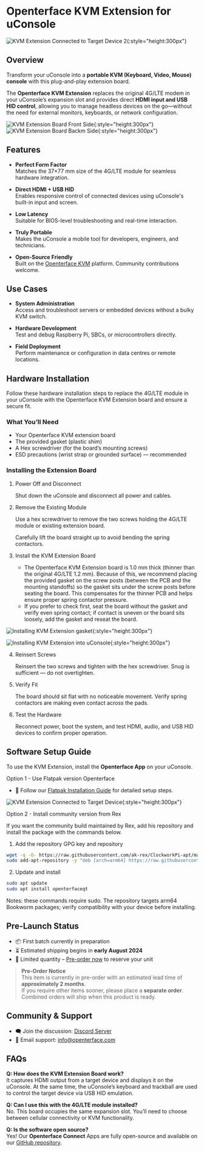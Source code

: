 # Openterface KVM Extension for uConsole

![KVM Extension Connected to Target Device 2](https://assets.openterface.com/images/product/openterface-kvm-uconsole-extension-use-case-2.webp){:style="height:300px"}

## Overview

Transform your uConsole into a **portable KVM (Keyboard, Video, Mouse) console** with this plug-and-play extension board.

The **Openterface KVM Extension** replaces the original 4G/LTE modem in your uConsole’s expansion slot and provides direct **HDMI input and USB HID control**, allowing you to manage headless devices on the go—without the need for external monitors, keyboards, or network configuration.

![KVM Extension Board Front Side](https://assets.openterface.com/images/product/openterface-kvm-uconsole-extension.webp){:style="height:300px"}
![KVM Extension Board Backm Side](https://assets.openterface.com/images/product/openterface-kvm-uconsole-extension-back.webp){:style="height:300px"}


## Features

- **Perfect Form Factor**  
    Matches the 37×77 mm size of the 4G/LTE module for seamless hardware integration.

- **Direct HDMI + USB HID**  
    Enables responsive control of connected devices using uConsole's built-in input and screen.

- **Low Latency**  
    Suitable for BIOS-level troubleshooting and real-time interaction.

- **Truly Portable**  
    Makes the uConsole a mobile tool for developers, engineers, and technicians.

- **Open-Source Friendly**  
    Built on the [Openterface KVM](https://github.com/techxArtisanStudio/openterface_qt) platform. Community contributions welcome.


## Use Cases

- **System Administration**  
    Access and troubleshoot servers or embedded devices without a bulky KVM switch.

- **Hardware Development**  
    Test and debug Raspberry Pi, SBCs, or microcontrollers directly.

- **Field Deployment**  
    Perform maintenance or configuration in data centres or remote locations.


## Hardware Installation

Follow these hardware installation steps to replace the 4G/LTE module in your uConsole with the Openterface KVM Extension board and ensure a secure fit.

### What You’ll Need

- Your Openterface KVM extension board
- The provided gasket (plastic shim) 
- A Hex screwdriver (for the board’s mounting screws)
- ESD precautions (wrist strap or grounded surface) — recommended

### Installing the Extension Board

1. Power Off and Disconnect

    Shut down the uConsole and disconnect all power and cables.

2. Remove the Existing Module

    Use a hex screwdriver to remove the two screws holding the 4G/LTE module or existing extension board.

    Carefully lift the board straight up to avoid bending the spring contactors.

3. Install the KVM Extension Board

    - The Openterface KVM Extension board is 1.0 mm thick (thinner than the original 4G/LTE 1.2 mm). Because of this, we recommend placing the provided gasket on the screw posts (between the PCB and the mounting standoffs) so the gasket sits under the screw posts before seating the board. This compensates for the thinner PCB and helps ensure proper spring contactor pressure.
    - If you prefer to check first, seat the board without the gasket and verify even spring contact; if contact is uneven or the board sits loosely, add the gasket and reseat the board.

![Installing KVM Extension gasket](https://assets.openterface.com/images/product/openterface-kvm-uconsole-extension-gasket.webp){:style="height:300px"}

![Installing KVM Extension into uConsole](https://assets.openterface.com/images/product/openterface-kvm-uconsole-extension-install-1.webp){:style="height:300px"}

4. Reinsert Screws

    Reinsert the two screws and tighten with the hex screwdriver. Snug is sufficient — do not overtighten.

5. Verify Fit

    The board should sit flat with no noticeable movement. Verify spring contactors are making even contact across the pads.

6. Test the Hardware

    Reconnect power, boot the system, and test HDMI, audio, and USB HID devices to confirm proper operation.

## Software Setup Guide

To use the KVM Extension, install the **Openterface App** on your uConsole.

Option 1 - Use Flatpak version Openterface
- 📖 Follow our [Flatpak Installation Guide](https://github.com/TechxArtisanStudio/Openterface_QT/blob/main/doc/flatpak_installation.md) for detailed setup steps.

![KVM Extension Connected to Target Device](https://assets.openterface.com/images/product/openterface-kvm-uconsole-extension-use-case-1c.webp){:style="height:300px"}

Option 2 - Install community version from Rex

If you want the community build maintained by Rex, add his repository and install the package with the commands below.

1. Add the repository GPG key and repository

```bash
wget -q -O- https://raw.githubusercontent.com/ak-rex/ClockworkPi-apt/main/bookworm/KEY.gpg | gpg --dearmor | sudo tee /etc/apt/trusted.gpg.d/ak-rex.gpg
sudo add-apt-repository -y "deb [arch=arm64] https://raw.githubusercontent.com/ak-rex/ClockworkPi-apt/main/bookworm stable main"
```

2. Update and install

```bash
sudo apt update
sudo apt install openterfaceqt
```

Notes: these commands require sudo. The repository targets arm64 Bookworm packages; verify compatibility with your device before installing.

## Pre-Launch Status

- 📦 First batch currently in preparation  
- ⏳ Estimated shipping begins in **early August 2024**  
- 🛒 Limited quantity – [Pre-order now](https://shop.techxartisan.com/products/openterface-kvm-ext-for-uconsole) to reserve your unit

> **Pre-Order Notice**  
> This item is currently in pre-order with an estimated lead time of **approximately 2 months**.  
> If you require other items sooner, please place a **separate order**. Combined orders will ship when this product is ready.

## Community & Support

- 🗨️ Join the discussion: [Discord Server](https://discord.gg/ruAD9kcYbq)  
- 📧 Email support: [info@openterface.com](mailto:info@openterface.com)


## FAQs

**Q: How does the KVM Extension Board work?**  
It captures HDMI output from a target device and displays it on the uConsole. At the same time, the uConsole’s keyboard and trackball are used to control the target device via USB HID emulation.

**Q: Can I use this with the 4G/LTE module installed?**  
No. This board occupies the same expansion slot. You’ll need to choose between cellular connectivity or KVM functionality.

**Q: Is the software open source?**  
Yes! Our **Openterface Connect** Apps are fully open-source and available on our [GitHub repository](https://github.com/TechxArtisanStudio/Openterface_QT).